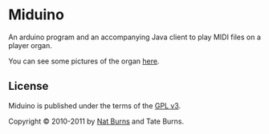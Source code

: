 Miduino
=======

An arduino program and an accompanying Java client to play MIDI files on a player organ.

You can see some pictures of the organ [here](http://www.burnskids.com/new/organ.html).

License
-------

Miduino is published under the terms of the [GPL v3](http://opensource.org/licenses/GPL-3.0).

Copyright &copy; 2010-2011 by [Nat Burns](https://github.com/burnnat) and Tate Burns.
